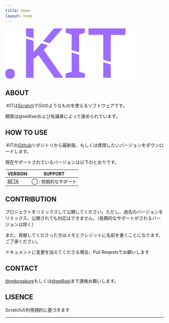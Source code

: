 ```yaml
---
title: Home
layout: home
---
```

![icon](assets/img/icon.svg)
## ABOUT
.KITは[Scratch](https://scratch.mit.edu)でGitのようなものを使えるソフトウェアです。

開発は@sei6seiおよび有識者によって進められています。

## HOW TO USE

.KITの[Github](https://github.com/nekogakure/dotKIT/releases)リポジトリから最新版、もしくは使用したいバージョンをダウンロードします。

現在サポートされているバージョンは以下のとおりです。

| VERSION | SUPPORT |
| ------- | ------- |
|   [BETA](https://scratch.mit.edu/projects/1128886666/)  | ◯ : 短期的なサポート |

## CONTRIBUTION
プロジェクトをリミックスして公開してください。ただし、過去のバージョンをリミックス、公開されても対応はできません。（長期的なサポートがされるバージョンは除く）

また、貢献してくださった方はメモとクレジットに名前を書くことになります。ご了承ください。

ドキュメントに変更を加えてくださる場合、Pull Reqestsでお願いします

## CONTACT
[@nekogakure](https://scratch.mit.edu/users/nekogakure/)もしくは[@sei6sei](https://scratch.mit.edu/users/sei6sei/)まで連絡お願いします。

## LISENCE
Scratchの利用規約に基づきます

----

[^1]: [It can take up to 10 minutes for changes to your site to publish after you push the changes to GitHub](https://docs.github.com/en/pages/setting-up-a-github-pages-site-with-jekyll/creating-a-github-pages-site-with-jekyll#creating-your-site).

[GitHub Pages]: https://docs.github.com/en/pages
[Jekyll]: https://jekyllrb.com
[GitHub Pages / Actions workflow]: https://github.blog/changelog/2022-07-27-github-pages-custom-github-actions-workflows-beta/
